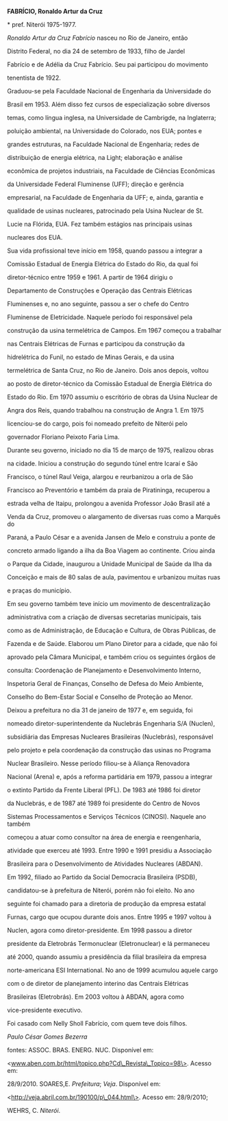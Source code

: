 **FABRÍCIO, Ronaldo Artur da Cruz**



\* pref. Niterói 1975-1977.



*Ronaldo Artur da Cruz Fabrício* nasceu no Rio de Janeiro, então

Distrito Federal, no dia 24 de setembro de 1933, filho de Jardel

Fabrício e de Adélia da Cruz Fabrício. Seu pai participou do movimento

tenentista de 1922.



Graduou-se pela Faculdade Nacional de Engenharia da Universidade do

Brasil em 1953. Além disso fez cursos de especialização sobre diversos

temas, como língua inglesa, na Universidade de Cambrigde, na Inglaterra;

poluição ambiental, na Universidade do Colorado, nos EUA; pontes e

grandes estruturas, na Faculdade Nacional de Engenharia; redes de

distribuição de energia elétrica, na Light; elaboração e análise

econômica de projetos industriais, na Faculdade de Ciências Econômicas

da Universidade Federal Fluminense (UFF); direção e gerência

empresarial, na Faculdade de Engenharia da UFF; e, ainda, garantia e

qualidade de usinas nucleares, patrocinado pela Usina Nuclear de St.

Lucie na Flórida, EUA. Fez também estágios nas principais usinas

nucleares dos EUA.



Sua vida profissional teve início em 1958, quando passou a integrar a

Comissão Estadual de Energia Elétrica do Estado do Rio, da qual foi

diretor-técnico entre 1959 e 1961. A partir de 1964 dirigiu o

Departamento de Construções e Operação das Centrais Elétricas

Fluminenses e, no ano seguinte, passou a ser o chefe do Centro

Fluminense de Eletricidade. Naquele período foi responsável pela

construção da usina termelétrica de Campos. Em 1967 começou a trabalhar

nas Centrais Elétricas de Furnas e participou da construção da

hidrelétrica do Funil, no estado de Minas Gerais, e da usina

termelétrica de Santa Cruz, no Rio de Janeiro. Dois anos depois, voltou

ao posto de diretor-técnico da Comissão Estadual de Energia Elétrica do

Estado do Rio. Em 1970 assumiu o escritório de obras da Usina Nuclear de

Angra dos Reis, quando trabalhou na construção de Angra 1. Em 1975

licenciou-se do cargo, pois foi nomeado prefeito de Niterói pelo

governador Floriano Peixoto Faria Lima.



Durante seu governo, iniciado no dia 15 de março de 1975, realizou obras

na cidade. Iniciou a construção do segundo túnel entre Icaraí e São

Francisco, o túnel Raul Veiga, alargou e reurbanizou a orla de São

Francisco ao Preventório e também da praia de Piratininga, recuperou a

estrada velha de Itaipu, prolongou a avenida Professor João Brasil até a

Venda da Cruz, promoveu o alargamento de diversas ruas como a Marquês do

Paraná, a Paulo César e a avenida Jansen de Melo e construiu a ponte de

concreto armado ligando a ilha da Boa Viagem ao continente. Criou ainda

o Parque da Cidade, inaugurou a Unidade Municipal de Saúde da Ilha da

Conceição e mais de 80 salas de aula, pavimentou e urbanizou muitas ruas

e praças do município.



Em seu governo também teve início um movimento de descentralização

administrativa com a criação de diversas secretarias municipais, tais

como as de Administração, de Educação e Cultura, de Obras Públicas, de

Fazenda e de Saúde. Elaborou um Plano Diretor para a cidade, que não foi

aprovado pela Câmara Municipal, e também criou os seguintes órgãos de

consulta: Coordenação de Planejamento e Desenvolvimento Interno,

Inspetoria Geral de Finanças, Conselho de Defesa do Meio Ambiente,

Conselho do Bem-Estar Social e Conselho de Proteção ao Menor.



Deixou a prefeitura no dia 31 de janeiro de 1977 e, em seguida, foi

nomeado diretor-superintendente da Nuclebrás Engenharia S/A (Nuclen),

subsidiária das Empresas Nucleares Brasileiras (Nuclebrás), responsável

pelo projeto e pela coordenação da construção das usinas no Programa

Nuclear Brasileiro. Nesse período filiou-se à Aliança Renovadora

Nacional (Arena) e, após a reforma partidária em 1979, passou a integrar

o extinto Partido da Frente Liberal (PFL). De 1983 até 1986 foi diretor

da Nuclebrás, e de 1987 até 1989 foi presidente do Centro de Novos

Sistemas Processamentos e Serviços Técnicos (CINOSI). Naquele ano também

começou a atuar como consultor na área de energia e reengenharia,

atividade que exerceu até 1993. Entre 1990 e 1991 presidiu a Associação

Brasileira para o Desenvolvimento de Atividades Nucleares (ABDAN).



Em 1992, filiado ao Partido da Social Democracia Brasileira (PSDB),

candidatou-se à prefeitura de Niterói, porém não foi eleito. No ano

seguinte foi chamado para a diretoria de produção da empresa estatal

Furnas, cargo que ocupou durante dois anos. Entre 1995 e 1997 voltou à

Nuclen, agora como diretor-presidente. Em 1998 passou a diretor

presidente da Eletrobrás Termonuclear (Eletronuclear) e lá permaneceu

até 2000, quando assumiu a presidência da filial brasileira da empresa

norte-americana ESI International. No ano de 1999 acumulou aquele cargo

com o de diretor de planejamento interino das Centrais Elétricas

Brasileiras (Eletrobrás). Em 2003 voltou à ABDAN, agora como

vice-presidente executivo.



Foi casado com Nelly Sholl Fabrício, com quem teve dois filhos.



*Paulo César Gomes Bezerra*



fontes: ASSOC. BRAS. ENERG. NUC. Disponível em:

\<www.aben.com.br/html/topico.php?Cd\_Revista\_Topico=98\>. Acesso em:

28/9/2010. SOARES,E. *Prefeitura*; *Veja*. Disponível em:

\<http://veja.abril.com.br/190100/p\_044.html\>. Acesso em: 28/9/2010;

WEHRS, C. *Niterói*.

